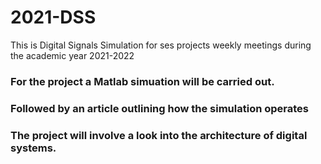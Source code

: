 # 2021-DSS
This is Digital Signals Simulation for ses projects weekly meetings during the academic year 2021-2022
### For the project a Matlab simuation will be carried out.
### Followed by an article outlining how the simulation operates 
### The project will involve a look into the architecture of digital systems.

